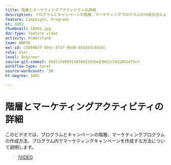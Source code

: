 ```yaml
---
title: 階層とマーケティングアクティビティの詳細
description: プログラムとキャンペーンの階層、マーケティングプログラムの作成方法およびプログラム内でマーケティングキャンペーンを作成する方法について説明します。
feature: Campaigns, Programs
kt: 3892
thumbnail: 18465.jpg
doc-type: feature video
activity: Understand
team: WWFRE
exl-id: c5804637-804c-473f-80d8-d54263c49a5c
role: User
level: Beginner
source-git-commit: 89df23d00913d36b93d3be03b62c74320524f9c7
workflow-type: tm+mt
source-wordcount: '58'
ht-degree: 100%

---
```


# 階層とマーケティングアクティビティの詳細

このビデオでは、プログラムとキャンペーンの階層、マーケティングプログラムの作成方法、プログラム内でマーケティングキャンペーンを作成する方法について説明します。

>[!VIDEO](https://video.tv.adobe.com/v/18465?quality=12&learn=on)

